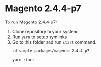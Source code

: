 # Magento 2.4.4-p7

To run Magento 2.4.4-p7:

1. Clone repository to your system
2. Run `yarn` to setup symlinks
3. Go to this folder and run `start` command.
    ```bash
    cd sample-packages/magento-2.4.4-p7

    yarn start
    ```